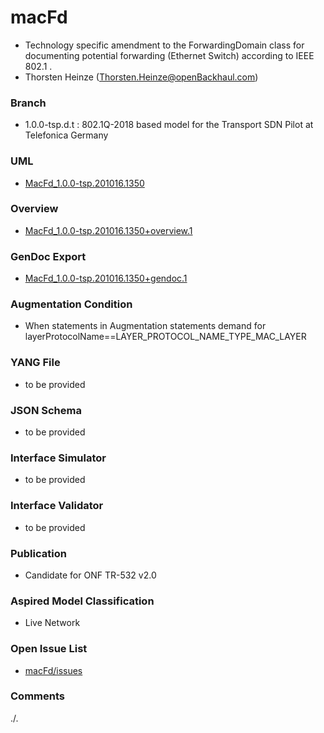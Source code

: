 # macFd
- Technology specific amendment to the ForwardingDomain class for documenting potential forwarding (Ethernet Switch) according to IEEE 802.1 .
- Thorsten Heinze (Thorsten.Heinze@openBackhaul.com)

### Branch
- 1.0.0-tsp.d.t : 802.1Q-2018 based model for the Transport SDN Pilot at Telefonica Germany

### UML
- [MacFd_1.0.0-tsp.201016.1350](./MacFd_1.0.0-tsp.201016.1350.zip)

### Overview 
- [MacFd_1.0.0-tsp.201016.1350+overview.1](./MacFd_1.0.0-tsp.201016.1350+overview.1.png)

### GenDoc Export
- [MacFd_1.0.0-tsp.201016.1350+gendoc.1](./MacFd_1.0.0-tsp.201016.1350+gendoc.1.docx)

### Augmentation Condition
- When statements in Augmentation statements demand for layerProtocolName==LAYER_PROTOCOL_NAME_TYPE_MAC_LAYER

### YANG File
- to be provided

### JSON Schema
- to be provided

### Interface Simulator
- to be provided

### Interface Validator
- to be provided

### Publication
- Candidate for ONF TR-532 v2.0

### Aspired Model Classification
- Live Network

### Open Issue List
- [macFd/issues](../../issues)

### Comments
./.
